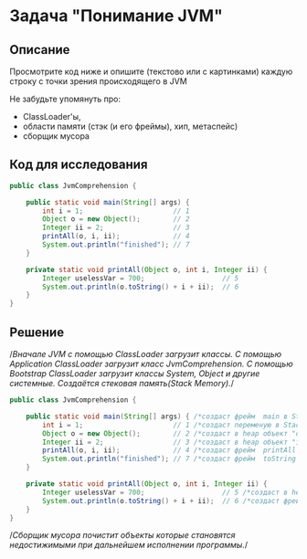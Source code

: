 # Задача "Понимание JVM"

## Описание
Просмотрите код ниже и опишите (текстово или с картинками) каждую строку с точки зрения происходящего в JVM  

Не забудьте упомянуть про: 
- ClassLoader'ы, 
- области памяти (стэк (и его фреймы), хип, метаспейс)  
- сборщик мусора

## Код для исследования

```java
public class JvmComprehension {

    public static void main(String[] args) {
        int i = 1;                      // 1
        Object o = new Object();        // 2
        Integer ii = 2;                 // 3
        printAll(o, i, ii);             // 4
        System.out.println("finished"); // 7
    }

    private static void printAll(Object o, int i, Integer ii) {
        Integer uselessVar = 700;                   // 5
        System.out.println(o.toString() + i + ii);  // 6
    }
}
```
## Решение

/*Вначале JVM с помощью ClassLoader загрузит классы. С помощью Application ClassLoader загрузит класс JvmComprehension. 
С помощью Bootstrap ClassLoader загрузит классы System, Object и другие системные. 
Создаётся стековая память(Stack Memory).*/

```java
public class JvmComprehension {

    public static void main(String[] args) { /*создаст фрейм  main в Stack Memory*/
        int i = 1;                      // 1 /*создаст переменую в Stack Memory*/
        Object o = new Object();        // 2 /*создаст в heap объект "o"*/
        Integer ii = 2;                 // 3 /*создаст в heap объект "ii"*/
        printAll(o, i, ii);             // 4 /*создаст фрейм  printAll в Stack Memory*/
        System.out.println("finished"); // 7 /*создаст фрейм  toString в Stack Memory*/
    }

    private static void printAll(Object o, int i, Integer ii) {
        Integer uselessVar = 700;                   // 5 /*создаст в heap объект "uselessVar"*/
        System.out.println(o.toString() + i + ii);  // 6 /*создаст фрейм  toString в Stack Memory*/
    }
}
```

/*Сборщик мусора почистит объекты которые становятся недостижимыми при дальнейшем исполнении программы.*/

